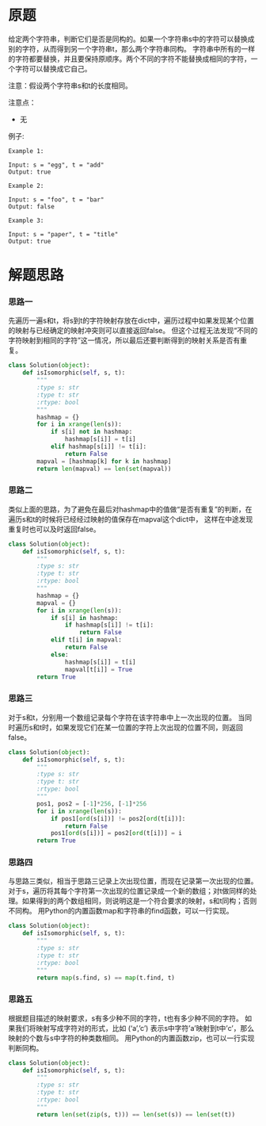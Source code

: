 # 原题

给定两个字符串，判断它们是否是同构的。如果一个字符串s中的字符可以替换成别的字符，从而得到另一个字符串t，那么两个字符串同构。 
字符串中所有的一样的字符都要替换，并且要保持原顺序。两个不同的字符不能替换成相同的字符，一个字符可以替换成它自己。

注意：假设两个字符串s和t的长度相同。

注意点：

  - 无

例子:

```
Example 1:

Input: s = "egg", t = "add"
Output: true

Example 2:

Input: s = "foo", t = "bar"
Output: false

Example 3:

Input: s = "paper", t = "title"
Output: true
```

# 解题思路
### 思路一
先遍历一遍s和t，将s到t的字符映射存放在dict中，遍历过程中如果发现某个位置的映射与已经确定的映射冲突则可以直接返回false。
但这个过程无法发现“不同的字符映射到相同的字符”这一情况，所以最后还要判断得到的映射关系是否有重复。

```python
class Solution(object):
    def isIsomorphic(self, s, t):
        """
        :type s: str
        :type t: str
        :rtype: bool
        """
        hashmap = {}
        for i in xrange(len(s)):
            if s[i] not in hashmap:
                hashmap[s[i]] = t[i]
            elif hashmap[s[i]] != t[i]:
                return False
        mapval = [hashmap[k] for k in hashmap]
        return len(mapval) == len(set(mapval))
```

### 思路二
类似上面的思路，为了避免在最后对hashmap中的值做“是否有重复”的判断，在遍历s和t的时候将已经经过映射的值保存在mapval这个dict中，
这样在中途发现重复时也可以及时返回false。

```python
class Solution(object):
    def isIsomorphic(self, s, t):
        """
        :type s: str
        :type t: str
        :rtype: bool
        """
        hashmap = {}
        mapval = {}
        for i in xrange(len(s)):
            if s[i] in hashmap:
                if hashmap[s[i]] != t[i]:
                    return False
            elif t[i] in mapval:
                return False
            else:
                hashmap[s[i]] = t[i]
                mapval[t[i]] = True
        return True
```

### 思路三
对于s和t，分别用一个数组记录每个字符在该字符串中上一次出现的位置。
当同时遍历s和t时，如果发现它们在某一位置的字符上次出现的位置不同，则返回false。

```python
class Solution(object):
    def isIsomorphic(self, s, t):
        """
        :type s: str
        :type t: str
        :rtype: bool
        """
        pos1, pos2 = [-1]*256, [-1]*256
        for i in xrange(len(s)):
            if pos1[ord(s[i])] != pos2[ord(t[i])]:
                return False
            pos1[ord(s[i])] = pos2[ord(t[i])] = i
        return True
```

### 思路四
与思路三类似，相当于思路三记录上次出现位置，而现在记录第一次出现的位置。 
对于s，遍历将其每个字符第一次出现的位置记录成一个新的数组；对t做同样的处理。如果得到的两个数组相同，则说明这是一个符合要求的映射，s和t同构；否则不同构。 
用Python的内置函数map和字符串的find函数，可以一行实现。

```python
class Solution(object):
    def isIsomorphic(self, s, t):
        """
        :type s: str
        :type t: str
        :rtype: bool
        """
        return map(s.find, s) == map(t.find, t)
```

### 思路五
根据题目描述的映射要求，s有多少种不同的字符，t也有多少种不同的字符。
如果我们将映射写成字符对的形式，比如 (‘a’,’c’) 表示s中字符’a’映射到t中’c’，那么映射的个数与s中字符的种类数相同。 
用Python的内置函数zip，也可以一行实现判断同构。

```python
class Solution(object):
    def isIsomorphic(self, s, t):
        """
        :type s: str
        :type t: str
        :rtype: bool
        """
        return len(set(zip(s, t))) == len(set(s)) == len(set(t))
```
